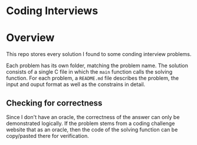# Coding Interviews

# Overview

This repo stores every solution I found to some conding interview problems.

Each problem has its own folder, matching the problem name. The solution consists of a single C file in which the `main` function calls the solving function. For each problem, a `README.md` file describes the problem, the input and ouput format as well as the constrains in detail.

## Checking for correctness

Since I don't have an oracle, the correctness of the answer can only be demonstrated logically. If the problem stems from a coding challenge website that as an oracle, then the code of the solving function can be copy/pasted there for verification.

